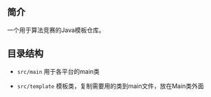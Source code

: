 
## 简介

一个用于算法竞赛的Java模板仓库。

## 目录结构

- `src/main` 用于各平台的main类

- `src/template` 模板类，复制需要用的类到main文件，放在Main类外面

